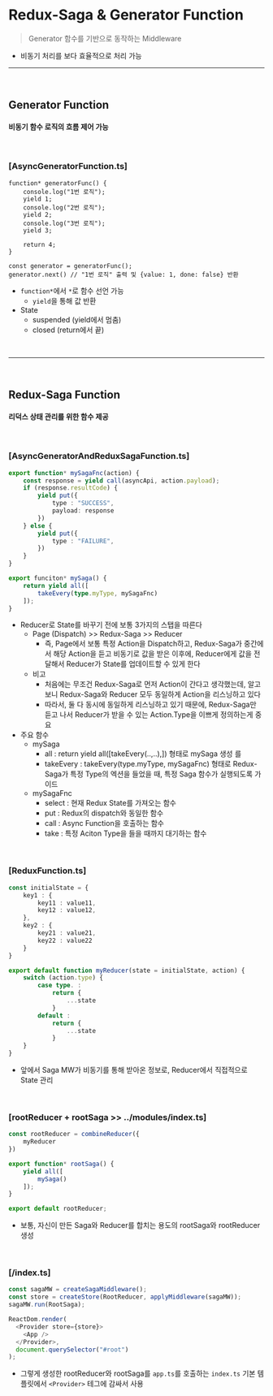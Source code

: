 # Redux-Saga & Generator Function
> Generator 함수를 기반으로 동작하는 Middleware
* 비동기 처리를 보다 효율적으로 처리 가능

<hr>
<br>

## Generator Function
#### 비동기 함수 로직의 흐름 제어 가능

<br>

### [AsyncGeneratorFunction.ts]

```tsx 
function* generatorFunc() {
    console.log("1번 로직");
    yield 1;
    console.log("2번 로직");
    yield 2;
    console.log("3번 로직");
    yield 3;
    
    return 4;
}

const generator = generatorFunc();
generator.next() // "1번 로직" 출력 및 {value: 1, done: false} 반환

```
* `function*`에서 `*`로 함수 선언 가능
  * `yield`을 통해 값 반환
* State
  * suspended (yield에서 멈춤)
  * closed (return에서 끝)

<br>
<hr>
<br>

## Redux-Saga Function
#### 리덕스 상태 관리를 위한 함수 제공

<br>

### [AsyncGeneratorAndReduxSagaFunction.ts]
```ts
export function* mySagaFnc(action) {
    const response = yield call(asyncApi, action.payload);
    if (response.resultCode) {
        yield put({
            type : "SUCCESS",
            payload: response
        })
    } else {
        yield put({
            type : "FAILURE",
        })
    }
}

export funciton* mySaga() {
    return yield all([
        takeEvery(type.myType, mySagaFnc)
    ]);
}
```
* Reducer로 State를 바꾸기 전에 보통 3가지의 스탭을 따른다
  * Page (Dispatch) >> Redux-Saga >> Reducer
    * 즉, Page에서 보통 특정 Action을 Dispatch하고, Redux-Saga가 중간에서 해당 Action을 듣고 비동기로 값을 받은 이후에, Reducer에게 값을 전달해서 Reducer가 State를 업데이트할 수 있게 한다
  * 비고
    * 처음에는 무조건 Redux-Saga로 먼저 Action이 간다고 생각했는데, 알고보니 Redux-Saga와 Reducer 모두 동일하게 Action을 리스닝하고 있다
    * 따라서, 둘 다 동시에 동일하게 리스닝하고 있기 때문에, Redux-Saga만 듣고 나서 Reducer가 받을 수 있는 Action.Type을 이쁘게 정의하는게 중요
* 주요 함수
  * mySaga
      * all : return yield all([takeEvery(..,..),]) 형태로 mySaga 생성 를 
      * takeEvery : takeEvery(type.myType, mySagaFnc) 형태로 Redux-Saga가 특정 Type의 엑션을 들었을 때, 특정 Saga 함수가 실행되도록 가이드 
  * mySagaFnc 
      * select : 현재 Redux State를 가져오는 함수
      * put : Redux의 dispatch와 동일한 함수
      * call : Async Function을 호출하는 함수
      * take : 특정 Aciton Type을 들을 때까지 대기하는 함수

<br>

### [ReduxFunction.ts]
```ts
const initialState = {
    key1 : {
        key11 : value11,
        key12 : value12,
    },
    key2 : {
        key21 : value21,
        key22 : value22
    }
}

export default function myReducer(state = initialState, action) {
    switch (action.type) {
        case type. : 
            return {
                ...state
            }
        default : 
            return {
                ...state
            }
    }
}
```
* 앞에서 Saga MW가 비동기를 통해 받아온 정보로, Reducer에서 직접적으로 State 관리

<br>

### [rootReducer + rootSaga >> ../modules/index.ts]
```ts
const rootReducer = combineReducer({
    myReducer
})

export function* rootSaga() {
    yield all([
        mySaga()
    ]);
}

export default rootReducer;
```
* 보통, 자신이 만든 Saga와 Reducer를 합치는 용도의 rootSaga와 rootReducer 생성

<br>

### [/index.ts]
```ts
const sagaMW = createSagaMiddleware();
const store = createStore(RootReducer, applyMiddleware(sagaMW));
sagaMW.run(RootSaga);

ReactDom.render(
  <Provider store={store}>
    <App />
  </Provider>,
  document.querySelector("#root")
);
```
* 그렇게 생성한 rootReducer와 rootSaga를 `app.ts`를 호출하는 `index.ts` 기본 템플릿에서 `<Provider>` 테그에 감싸서 사용
